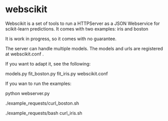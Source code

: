 # webscikit
Webscikit is a set of tools to run a HTTPServer as a JSON Webservice for scikit-learn predictions. It comes with two examples: iris and boston

It is work in progress, so it comes with no guarantee.

The server can handle multiple models. The models and urls are registered at webscikit.conf .


If you want to adapt it, see the following:

models.py
fit_boston.py
fit_iris.py
webscikit.conf


If you wan to run the examples:

 python webserver.py
 
./example_requests/curl_boston.sh

./example_requests/bash curl_iris.sh
